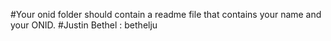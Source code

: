 #Your onid folder should contain a readme file that contains your name and your ONID.
#Justin Bethel : bethelju